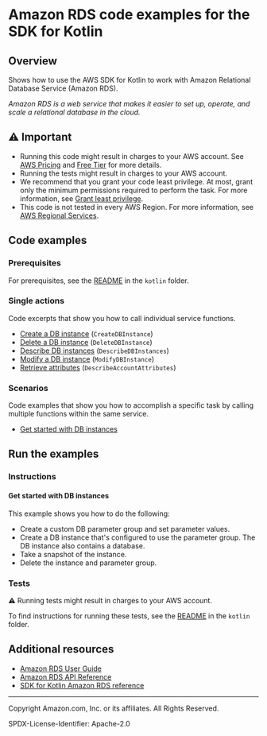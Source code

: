 <!--Generated by WRITEME on 2023-09-12 00:35:16.651146 (UTC)-->
# Amazon RDS code examples for the SDK for Kotlin

## Overview

Shows how to use the AWS SDK for Kotlin to work with Amazon Relational Database Service (Amazon RDS).

<!--custom.overview.start-->
<!--custom.overview.end-->

*Amazon RDS is a web service that makes it easier to set up, operate, and scale a relational database in the cloud.*

## ⚠ Important

* Running this code might result in charges to your AWS account. See [AWS Pricing](https://aws.amazon.com/pricing/?aws-products-pricing.sort-by=item.additionalFields.productNameLowercase&aws-products-pricing.sort-order=asc&awsf.Free%20Tier%20Type=*all&awsf.tech-category=*all) and [Free Tier](https://aws.amazon.com/free/?all-free-tier.sort-by=item.additionalFields.SortRank&all-free-tier.sort-order=asc&awsf.Free%20Tier%20Types=*all&awsf.Free%20Tier%20Categories=*all) for more details.
* Running the tests might result in charges to your AWS account.
* We recommend that you grant your code least privilege. At most, grant only the minimum permissions required to perform the task. For more information, see [Grant least privilege](https://docs.aws.amazon.com/IAM/latest/UserGuide/best-practices.html#grant-least-privilege).
* This code is not tested in every AWS Region. For more information, see [AWS Regional Services](https://aws.amazon.com/about-aws/global-infrastructure/regional-product-services).

<!--custom.important.start-->
<!--custom.important.end-->

## Code examples

### Prerequisites

For prerequisites, see the [README](../../README.md#Prerequisites) in the `kotlin` folder.


<!--custom.prerequisites.start-->
<!--custom.prerequisites.end-->

### Single actions

Code excerpts that show you how to call individual service functions.

* [Create a DB instance](bin/main/com/kotlin/rds/CreateDBInstance.kt#L53) (`CreateDBInstance`)
* [Delete a DB instance](bin/main/com/kotlin/rds/DeleteDBInstance.kt#L44) (`DeleteDBInstance`)
* [Describe DB instances](bin/main/com/kotlin/rds/DescribeDBInstances.kt#L27) (`DescribeDBInstances`)
* [Modify a DB instance](bin/main/com/kotlin/rds/ModifyDBInstance.kt#L46) (`ModifyDBInstance`)
* [Retrieve attributes](bin/main/com/kotlin/rds/DescribeAccountAttributes.kt#L28) (`DescribeAccountAttributes`)

### Scenarios

Code examples that show you how to accomplish a specific task by calling multiple
functions within the same service.

* [Get started with DB instances](bin/main/com/kotlin/rds/RDSScenario.kt)

## Run the examples

### Instructions


<!--custom.instructions.start-->
<!--custom.instructions.end-->



#### Get started with DB instances

This example shows you how to do the following:

* Create a custom DB parameter group and set parameter values.
* Create a DB instance that's configured to use the parameter group. The DB instance also contains a database.
* Take a snapshot of the instance.
* Delete the instance and parameter group.

<!--custom.scenario_prereqs.rds_Scenario_GetStartedInstances.start-->
<!--custom.scenario_prereqs.rds_Scenario_GetStartedInstances.end-->


<!--custom.scenarios.rds_Scenario_GetStartedInstances.start-->
<!--custom.scenarios.rds_Scenario_GetStartedInstances.end-->

### Tests

⚠ Running tests might result in charges to your AWS account.


To find instructions for running these tests, see the [README](../../README.md#Tests)
in the `kotlin` folder.



<!--custom.tests.start-->
<!--custom.tests.end-->

## Additional resources

* [Amazon RDS User Guide](https://docs.aws.amazon.com/AmazonRDS/latest/UserGuide/Welcome.html)
* [Amazon RDS API Reference](https://docs.aws.amazon.com/AmazonRDS/latest/APIReference/Welcome.html)
* [SDK for Kotlin Amazon RDS reference](https://sdk.amazonaws.com/kotlin/api/latest/rds/index.html)

<!--custom.resources.start-->
<!--custom.resources.end-->

---

Copyright Amazon.com, Inc. or its affiliates. All Rights Reserved.

SPDX-License-Identifier: Apache-2.0